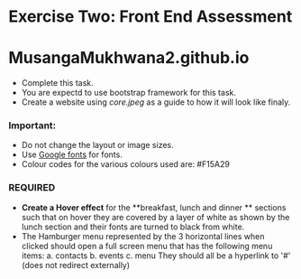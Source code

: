 # Exercise Two: Front End Assessment
# MusangaMukhwana2.github.io
- Complete this task.
- You are expectd to use bootstrap framework for this task.
- Create a website using *core.jpeg* as a guide to how it will look like finaly.


### Important:
- Do not change the layout or image sizes.
- Use [Google fonts](https://www.google.com/fonts) for fonts.
- Colour codes for the various colours used are:  #F15A29


### REQUIRED
 -  **Create a Hover effect** for the **breakfast, lunch and dinner ** sections such that on hover they are covered by a layer of white as shown by the lunch section and their fonts are turned to black from white.
 - The Hamburger menu represented by the 3 horizontal lines when clicked should open a full screen menu that has the following menu items:
       a. contacts
       b. events
       c. menu
  They should all be a hyperlink to '#' (does not redirect externally)

